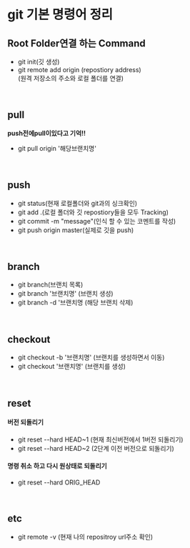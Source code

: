# git 기본 명령어 정리 

## Root Folder연결 하는 Command
- git init(깃 생성)
- git remote add origin (repostiory address)  
(원격 저장소의 주소와 로컬 폴더를 연결)



<br />

## pull 
**push전에pull이있다고 기억!!** <br />
- git pull origin '해당브랜치명'

<br />


## push
- git status(현재 로컬폴더와 git과의 싱크확인)  
- git add .(로컬 폴더와 깃 repostiory들을 모두 Tracking)
- git commit -m "message"(인식 할 수 있는 코멘트를 작성)
- git push origin master(실제로 깃을 push)

<br />

## branch
- git branch(브랜치 목록)
- git branch '브랜치명'  (브랜치 생성)
- git branch -d '브랜치명 (해당 브랜치 삭제)

<br />

## checkout
- git checkout -b '브랜치명' (브랜치를 생성하면서 이동)
- git checkout '브랜치명' (브랜치를 생성)

<br />

## reset
#### 버전 되돌리기
- git reset --hard HEAD~1  (현재 최신버전에서 1버전 되돌리기)
- git reset --hard HEAD~2 (2단계 이전 버전으로 되돌리기)

#### 명령 취소 하고 다시 원상태로 되돌리기 
- git reset --hard ORIG_HEAD

<br />

## etc
- git remote -v (현재 나의 repositroy url주소 확인)





